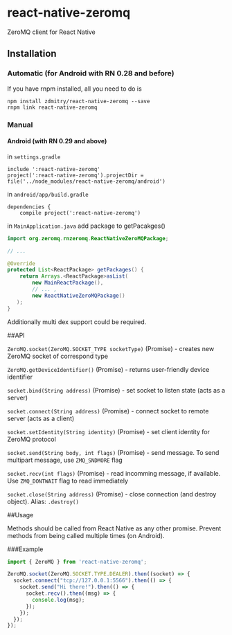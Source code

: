 # react-native-zeromq
ZeroMQ client for React Native

## Installation

### Automatic (for Android with RN 0.28 and before)

If you have rnpm installed, all you need to do is

```
npm install zdmitry/react-native-zeromq --save
rnpm link react-native-zeromq
```


### Manual

#### Android (with RN 0.29 and above)
in `settings.gradle`

```
include ':react-native-zeromq'
project(':react-native-zeromq').projectDir = file('../node_modules/react-native-zeromq/android')
```

in `android/app/build.gradle`

```
dependencies {
    compile project(':react-native-zeromq')
```

in `MainApplication.java`
add package to getPacakges()

```java
import org.zeromq.rnzeromq.ReactNativeZeroMQPackage;

// ...

@Override
protected List<ReactPackage> getPackages() {
    return Arrays.<ReactPackage>asList(
        new MainReactPackage(),
        // ... ,
        new ReactNativeZeroMQPackage()
   );
}
```

Additionally multi dex support could be required.


##API

`ZeroMQ.socket(ZeroMQ.SOCKET_TYPE socketType)` (Promise) - creates new ZeroMQ socket of correspond type

`ZeroMQ.getDeviceIdentifier()` (Promise) - returns user-friendly device identifier

`socket.bind(String address)` (Promise) - set socket to listen state (acts as a server)
 
`socket.connect(String address)` (Promise) - connect socket to remote server (acts as a client) 

`socket.setIdentity(String identity)` (Promise) - set client identity for ZeroMQ protocol

`socket.send(String body, int flags)` (Promise) - send message. To send multipart message, use `ZMQ_SNDMORE` flag

`socket.recv(int flags)` (Promise) - read incomming message, if available. Use `ZMQ_DONTWAIT` flag to read immediately 

`socket.close(String address)` (Promise) - close connection (and destroy object). Alias: `.destroy()`


##Usage

Methods should be called from React Native as any other promise.
Prevent methods from being called multiple times (on Android).

###Example

```javascript
import { ZeroMQ } from 'react-native-zeromq';

ZeroMQ.socket(ZeroMQ.SOCKET.TYPE.DEALER).then((socket) => {
  socket.connect("tcp://127.0.0.1:5566").then(() => {
    socket.send("Hi there!").then(() => {
      socket.recv().then((msg) => {
        console.log(msg);
      });
    });
  });
});

```
